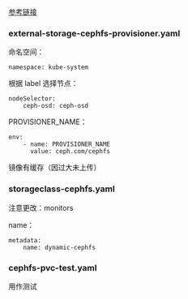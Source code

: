 [参考链接](https://www.jianshu.com/p/750a8fde377b?tdsourcetag=s_pctim_aiomsg)

### external-storage-cephfs-provisioner.yaml

命名空间：

    namespace: kube-system

根据 label 选择节点：

    nodeSelector:
        ceph-osd: ceph-osd

PROVISIONER_NAME：

    env:
        - name: PROVISIONER_NAME
          value: ceph.com/cephfs

镜像有缓存（因过大未上传）

### storageclass-cephfs.yaml

注意更改：monitors

name：

    metadata:
        name: dynamic-cephfs

### cephfs-pvc-test.yaml

用作测试
